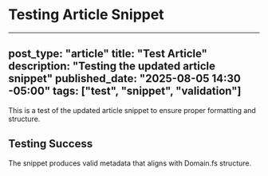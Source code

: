 # Testing Article Snippet

---
post_type: "article" 
title: "Test Article"
description: "Testing the updated article snippet"
published_date: "2025-08-05 14:30 -05:00"
tags: ["test", "snippet", "validation"]
---

This is a test of the updated article snippet to ensure proper formatting and structure.

## Testing Success

The snippet produces valid metadata that aligns with Domain.fs structure.
